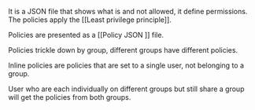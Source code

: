 It is a JSON file that shows what is and not allowed, it define permissions. The policies apply the [[Least privilege principle]].

Policies are presented as a [[Policy JSON ]]  file.

Policies trickle down by group, different groups have different policies.

Inline policies are policies that are set to a single user, not belonging to a group.

User who are each individually on different groups but still share a group will get the policies from both groups.